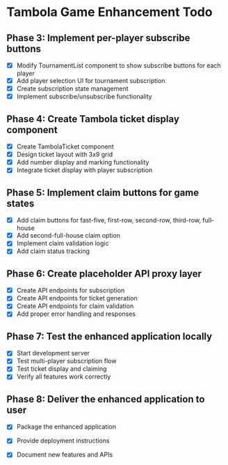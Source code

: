 # Tambola Game Enhancement Todo

## Phase 3: Implement per-player subscribe buttons
- [x] Modify TournamentList component to show subscribe buttons for each player
- [x] Add player selection UI for tournament subscription
- [x] Create subscription state management
- [x] Implement subscribe/unsubscribe functionality

## Phase 4: Create Tambola ticket display component
- [x] Create TambolaTicket component
- [x] Design ticket layout with 3x9 grid
- [x] Add number display and marking functionality
- [x] Integrate ticket display with player subscription

## Phase 5: Implement claim buttons for game states
- [x] Add claim buttons for fast-five, first-row, second-row, third-row, full-house
- [x] Add second-full-house claim option
- [x] Implement claim validation logic
- [x] Add claim status tracking

## Phase 6: Create placeholder API proxy layer
- [x] Create API endpoints for subscription
- [x] Create API endpoints for ticket generation
- [x] Create API endpoints for claim validation
- [x] Add proper error handling and responses

## Phase 7: Test the enhanced application locally
- [x] Start development server
- [x] Test multi-player subscription flow
- [x] Test ticket display and claiming
- [x] Verify all features work correctly

## Phase 8: Deliver the enhanced application to user
- [x] Package the enhanced application
- [x] Provide deployment instructions
- [x] Document new features and APIs

